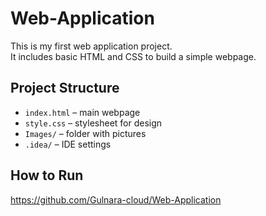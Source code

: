 # Web-Application

This is my first web application project.  
It includes basic HTML and CSS to build a simple webpage.

## Project Structure
- `index.html` – main webpage
- `style.css` – stylesheet for design
- `Images/` – folder with pictures
- `.idea/` – IDE settings

## How to Run
   https://github.com/Gulnara-cloud/Web-Application
   
